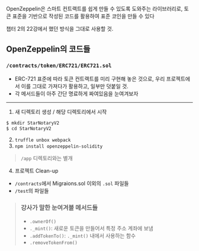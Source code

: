 OpenZeppelin은 스마트 컨트랙트를 쉽게 만들 수 있도록 도와주는 라이브러리로, 토큰 표준을 기반으로 작성된 코드를 활용하여 표준 코인을 만들 수 있다

챕터 2의 22강에서 했던 방식을 그대로 사용할 것.

## OpenZeppelin의 코드들

### `/contracts/token/ERC721/ERC721.sol`

- ERC-721 표준에 따라 토큰 컨트랙트를 미리 구현해 놓은 것으로, 우리 프로젝트에서 이를 그대로 가져다가 활용하고, 일부만 덧붙일 것.
- 각 메서드들이 아주 간단 명료하게 짜여있음을 눈여겨보자
----

1. 새 디렉토리 생성 / 해당 디렉토리에서 시작
```bash
$ mkdir StarNotaryV2
$ cd StarNotaryV2
```
2. `truffle unbox webpack`
3. `npm install openzeppelin-solidity`
> `/app` 디렉토리와는 별개

4. 프로젝트 Clean-up
  - `/contracts`에서 Migraions.sol 이외의 `.sol` 파일들
  - `/test`의 파일들

> ### 강사가 말한 눈여겨볼 메서드들
> - `.ownerOf()`
> - `._mint()`: 새로운 토큰을 만들어서 특정 주소 계좌에 보냄
> - `.addTokenTo()`: `._mint()` 내에서 사용하는 함수
> - `.removeTokenFrom()`
